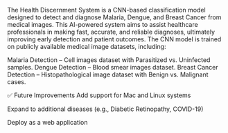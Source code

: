 The Health Discernment System is a CNN-based classification model designed to detect and diagnose Malaria, Dengue, and Breast Cancer from medical images. This AI-powered system aims to assist healthcare professionals in making fast, accurate, and reliable diagnoses, ultimately improving early detection and patient outcomes.
The CNN model is trained on publicly available medical image datasets, including:

Malaria Detection – Cell images dataset with Parasitized vs. Uninfected samples.
Dengue Detection – Blood smear images dataset.
Breast Cancer Detection – Histopathological image dataset with Benign vs. Malignant cases.

✅ Future Improvements
Add support for Mac and Linux systems

Expand to additional diseases (e.g., Diabetic Retinopathy, COVID-19)

Deploy as a web application
